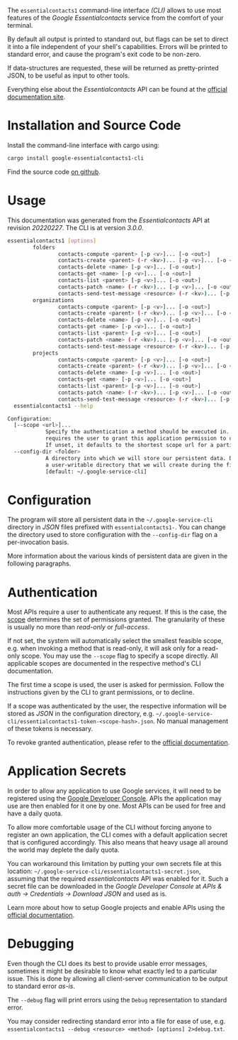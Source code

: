 <!---
DO NOT EDIT !
This file was generated automatically from 'src/mako/cli/README.md.mako'
DO NOT EDIT !
-->
The `essentialcontacts1` command-line interface *(CLI)* allows to use most features of the *Google Essentialcontacts* service from the comfort of your terminal.

By default all output is printed to standard out, but flags can be set to direct it into a file independent of your shell's
capabilities. Errors will be printed to standard error, and cause the program's exit code to be non-zero.

If data-structures are requested, these will be returned as pretty-printed JSON, to be useful as input to other tools.

Everything else about the *Essentialcontacts* API can be found at the
[official documentation site](https://cloud.google.com/essentialcontacts/docs/).

# Installation and Source Code

Install the command-line interface with cargo using:

```bash
cargo install google-essentialcontacts1-cli
```

Find the source code [on github](https://github.com/Byron/google-apis-rs/tree/main/gen/essentialcontacts1-cli).

# Usage

This documentation was generated from the *Essentialcontacts* API at revision *20220227*. The CLI is at version *3.0.0*.

```bash
essentialcontacts1 [options]
        folders
                contacts-compute <parent> [-p <v>]... [-o <out>]
                contacts-create <parent> (-r <kv>)... [-p <v>]... [-o <out>]
                contacts-delete <name> [-p <v>]... [-o <out>]
                contacts-get <name> [-p <v>]... [-o <out>]
                contacts-list <parent> [-p <v>]... [-o <out>]
                contacts-patch <name> (-r <kv>)... [-p <v>]... [-o <out>]
                contacts-send-test-message <resource> (-r <kv>)... [-p <v>]... [-o <out>]
        organizations
                contacts-compute <parent> [-p <v>]... [-o <out>]
                contacts-create <parent> (-r <kv>)... [-p <v>]... [-o <out>]
                contacts-delete <name> [-p <v>]... [-o <out>]
                contacts-get <name> [-p <v>]... [-o <out>]
                contacts-list <parent> [-p <v>]... [-o <out>]
                contacts-patch <name> (-r <kv>)... [-p <v>]... [-o <out>]
                contacts-send-test-message <resource> (-r <kv>)... [-p <v>]... [-o <out>]
        projects
                contacts-compute <parent> [-p <v>]... [-o <out>]
                contacts-create <parent> (-r <kv>)... [-p <v>]... [-o <out>]
                contacts-delete <name> [-p <v>]... [-o <out>]
                contacts-get <name> [-p <v>]... [-o <out>]
                contacts-list <parent> [-p <v>]... [-o <out>]
                contacts-patch <name> (-r <kv>)... [-p <v>]... [-o <out>]
                contacts-send-test-message <resource> (-r <kv>)... [-p <v>]... [-o <out>]
  essentialcontacts1 --help

Configuration:
  [--scope <url>]...
            Specify the authentication a method should be executed in. Each scope
            requires the user to grant this application permission to use it.
            If unset, it defaults to the shortest scope url for a particular method.
  --config-dir <folder>
            A directory into which we will store our persistent data. Defaults to
            a user-writable directory that we will create during the first invocation.
            [default: ~/.google-service-cli]

```

# Configuration

The program will store all persistent data in the `~/.google-service-cli` directory in *JSON* files prefixed with `essentialcontacts1-`.  You can change the directory used to store configuration with the `--config-dir` flag on a per-invocation basis.

More information about the various kinds of persistent data are given in the following paragraphs.

# Authentication

Most APIs require a user to authenticate any request. If this is the case, the [scope][scopes] determines the 
set of permissions granted. The granularity of these is usually no more than *read-only* or *full-access*.

If not set, the system will automatically select the smallest feasible scope, e.g. when invoking a
method that is read-only, it will ask only for a read-only scope. 
You may use the `--scope` flag to specify a scope directly. 
All applicable scopes are documented in the respective method's CLI documentation.

The first time a scope is used, the user is asked for permission. Follow the instructions given 
by the CLI to grant permissions, or to decline.

If a scope was authenticated by the user, the respective information will be stored as *JSON* in the configuration
directory, e.g. `~/.google-service-cli/essentialcontacts1-token-<scope-hash>.json`. No manual management of these tokens
is necessary.

To revoke granted authentication, please refer to the [official documentation][revoke-access].

# Application Secrets

In order to allow any application to use Google services, it will need to be registered using the 
[Google Developer Console][google-dev-console]. APIs the application may use are then enabled for it
one by one. Most APIs can be used for free and have a daily quota.

To allow more comfortable usage of the CLI without forcing anyone to register an own application, the CLI
comes with a default application secret that is configured accordingly. This also means that heavy usage
all around the world may deplete the daily quota.

You can workaround this limitation by putting your own secrets file at this location: 
`~/.google-service-cli/essentialcontacts1-secret.json`, assuming that the required *essentialcontacts* API 
was enabled for it. Such a secret file can be downloaded in the *Google Developer Console* at 
*APIs & auth -> Credentials -> Download JSON* and used as is.

Learn more about how to setup Google projects and enable APIs using the [official documentation][google-project-new].


# Debugging

Even though the CLI does its best to provide usable error messages, sometimes it might be desirable to know
what exactly led to a particular issue. This is done by allowing all client-server communication to be 
output to standard error *as-is*.

The `--debug` flag will print errors using the `Debug` representation to standard error.

You may consider redirecting standard error into a file for ease of use, e.g. `essentialcontacts1 --debug <resource> <method> [options] 2>debug.txt`.


[scopes]: https://developers.google.com/+/api/oauth#scopes
[revoke-access]: http://webapps.stackexchange.com/a/30849
[google-dev-console]: https://console.developers.google.com/
[google-project-new]: https://developers.google.com/console/help/new/